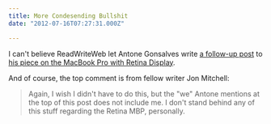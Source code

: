 ```yaml
---
title: More Condesending Bullshit
date: "2012-07-16T07:27:31.000Z"

---
```


I can't believe ReadWriteWeb let Antone Gonsalves write [a follow-up post](http://www.readwriteweb.com/archives/yes-macbook-pros-retina-display-is-brilliant-but-not-for-the-average-user.php) to [his piece on the MacBook Pro with Retina Display](http://www.weiranzhang.com/2012/7/readwriteweb-on-the-macbook-pro-retina-display).

And of course, the top comment is from fellow writer Jon Mitchell:

> Again, I wish I didn't have to do this, but the "we" Antone mentions at the top of this post does not include me. I don't stand behind any of this stuff regarding the Retina MBP, personally.